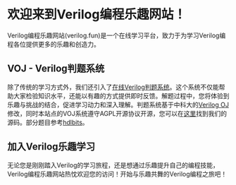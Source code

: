# 欢迎来到Verilog编程乐趣网站！

Verilog编程乐趣网站(verilog.fun)是一个在线学习平台，致力于为学习Verilog编程各位提供更多的乐趣和创造力。

## VOJ - Verilog判题系统

除了传统的学习方式外，我们还引入了[在线Verilog判题系统](https://oj.verilog.fun:23536/)。这个系统不仅能帮助大家检验知识水平，还能以有趣的方式提供即时反馈。解题过程中，您将体验到乐趣与挑战的结合，促进学习动力和深入理解。判题系统基于中科大的[Verilog OJ](https://github.com/YAVGroup/Verilog-OJ
)修改，同时本站点的VOJ系统遵守AGPL开源协议开源，您可以在[这里](https://github.com/verilog-oj/Verilog-OJ-forked)找到我们的源码。部分题目参考[hdlbits](https://hdlbits.01xz.net/wiki/Main_Page)。

## 加入Verilog乐趣学习

无论您是刚刚踏入Verilog的学习旅程，还是想通过乐趣提升自己的编程技能，Verilog编程乐趣网站热忱欢迎您的访问！开始与乐趣共舞的Verilog编程之旅吧！
